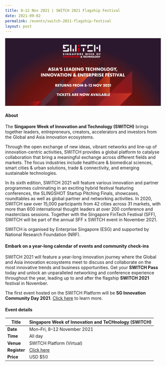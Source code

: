 ```yaml
---
title: 8–12 Nov 2021 | SWITCH 2021 Flagship Festival
date: 2021-09-02
permalink: /events/switch-2021-flagship-festival
layout: post
---
```



![Alt text for image on Isomer site](/images/switch_2021_launch_event_banner.jpg)

#### About

The **Singapore Week of Innovation and Technology (SWITCH)** brings together leaders, entrepreneurs, creators, accelerators and investors from the Global and Asia innovation ecosystems.

Through the open exchange of new ideas, vibrant networks and line-up of innovation-centric activities, SWITCH provides a global platform to catalyse collaboration that bring a meaningful exchange across different fields and markets. The focus industries include healthcare & biomedical sciences, smart cities & urban solutions, trade & connectivity, and emerging sustainable technologies.

In its sixth edition, SWITCH 2021 will feature various innovation and partner programmes culminating in an exciting hybrid festival featuring conferences, the SLINGSHOT Startup Pitching Finals, showcases, roundtables as well as global partner and networking activities. In 2020, SWITCH saw over 15,000 participants from 42 cities across 31 markets, with more than 600 international thought leaders at over 200 conference and masterclass sessions. Together with the Singapore FinTech Festival (SFF), SWITCH will be part of the annual SFF x SWITCH event in November 2021.

SWITCH is organised by Enterprise Singapore (ESG) and supported by National Research Foundation (NRF).


#### Embark on a year-long calendar of events and community check-ins

SWITCH 2021 will feature a year-long innovation journey where the Global and Asia innovation ecosystems meet to discuss and collaborate on the most innovative trends and business opportunities. Get your **SWITCH Pass** today and unlock an unparalleled networking and conference experience throughout the year, leading up to and after the flagship **SWITCH 2021** festival in November.

The first event hosted on the SWITCH Platform will be **SG Innovation Community Day 2021**. [Click here](/events/sg-innovation-community-day-2021) to learn more.


#### Event details


| **Title** | Singapore Week of Innovation and TeCHnology (SWITCH) |
| -------- | -------- |
|**Date** | Mon–Fri, 8–12 November 2021 
| **Time**    | All day |
|**Venue** | SWITCH Platform (Virtual)
| **Register** | [Click here](https://events.hubilo.com/switchsg/register) |
|**Price** | USD $50